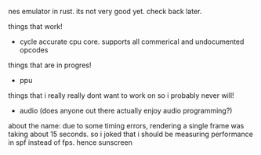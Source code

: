 nes emulator in rust. its not very good yet. check back later.

things that work!

- cycle accurate cpu core. supports all commerical and undocumented opcodes

things that are in progres!

- ppu

things that i really really dont want to work on so i probably never will!

- audio (does anyone out there actually enjoy audio programming?)

about the name: 
due to some timing errors, rendering a single frame was taking about 15 seconds. so i joked that i should be measuring performance in spf instead of fps. hence sunscreen
